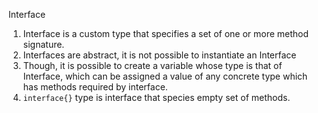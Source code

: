 Interface

1.  Interface is a custom type that specifies a set of one or more method signature.
2.  Interfaces are abstract, it is not possible to instantiate an Interface
3.  Though, it is possible to create a variable whose type is that of Interface, which can be assigned a value of any concrete type which has methods
required by interface.
4. `interface{}` type is interface that species empty set of methods.
